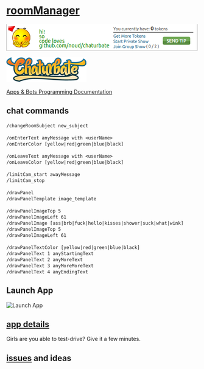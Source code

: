 # [roomManager](https://github.com/noud/chaturbate/blob/master/noud41/roomManager.js)

![roomManager Panel](./docs/Panel.png?raw=true "roomManager")

[![Chaturbate](./../logo.png?raw=true "Chaturbate")
](https://chaturbate.com/)

[Apps & Bots Programming Documentation](https://chaturbate.com/apps/docs)

## chat commands

```
/changeRoomSubject new_subject

/onEnterText anyMessage with <userName>
/onEnterColor [yellow|red|green|blue|black]

/onLeaveText anyMessage with <userName>
/onLeaveColor [yellow|red|green|blue|black]

/limitCam_start awayMessage
/limitCam_stop

/drawPanel
/drawPanelTemplate image_template

/drawPanelImageTop 5
/drawPanelImageLeft 61
/drawPanelImage [ass|brb|fuck|hello|kisses|shower|suck|what|wink]
/drawPanelImageTop 5
/drawPanelImageLeft 61

/drawPanelTextColor [yellow|red|green|blue|black]
/drawPanelText 1 anyStartingText
/drawPanelText 2 anyMoreText
/drawPanelText 3 anyMoreMoreText
/drawPanelText 4 anyEndingText
```
## Launch App

![Launch App](./doc/Launch_App.png "Launch App")

## [app details](https://chaturbate.com/apps/app_details/roommanager/?version=&slot=0)

Girls are you able to test-drive? Give it a few minutes.

## [issues](https://github.com/noud/chaturbate/issues) and ideas